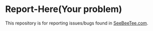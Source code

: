 Report-Here(Your problem)
===========

This repository is for reporting issues/bugs found in [SeeBeeTee.com](http://seebeetee.com "Creative Blogging Tips").
